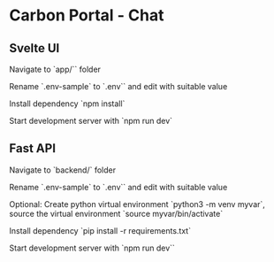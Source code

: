 # Carbon Portal - Chat

## Svelte UI

<p>Navigate to `app/`` folder</p>
<p>Rename `.env-sample` to `.env`` and edit with suitable value</p>
<p>Install dependency `npm install`</p>
<p>Start development server with `npm run dev`</p>

## Fast API 

<p>Navigate to `backend/` folder</p>
<p>Rename `.env-sample` to `.env`` and edit with suitable value
<p>Optional: Create python virtual environment `python3 -m venv myvar`, source the virtual environment `source myvar/bin/activate`</p>
<p>Install dependency `pip install -r requirements.txt`</p>
<p>Start development server with `npm run dev``